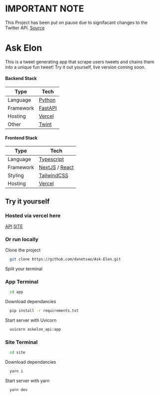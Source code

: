 # IMPORTANT NOTE

This Project has been put on pause due to signifacant changes to the Twitter API. [Source](https://gist.github.com/moxak/ed83dd4169112a0b1669500fe855101a)


# Ask Elon
This is a tweet generating app that scrape users tweets and chains them into a unique fun tweet! Try it out yourself, live version coming soon.
#### Backend Stack

| Type      | Tech                                                         |
| --------- | ------------------------------------------------------------ |
| Language  | [Python](https://www.python.org/)                            |
| Framework | [FastAPI](https://fastapi.tiangolo.com/)                     |
| Hosting   | [Vercel](https://vercel.com)                                 |
| Other     | [Twint](https://github.com/twintproject/twint)|

#### Frontend Stack

| Type      | Tech                                                         |
| --------- | ------------------------------------------------------------ |
| Language  | [Typescript](https://www.typescriptlang.org/)                |
| Framework | [NextJS](https://nextjs.org/) / [React](https://reactjs.org/) |
| Styling   | [TailwindCSS](https://tailwindcss.com/)                      |
| Hosting   | [Vercel](https://vercel.com)                                 |

## Try it yourself

### Hosted via vercel here

[API](https://ask-elon-api.vercel.app/)
[SITE](https://ask-elon-site.vercel.app/)

### Or run locally

Clone the project

```bash
  git clone https://github.com/danetsao/Ask-Elon.git
```

Split your terminal
### App Terminal

```bash
  cd app
```
Download dependancies

```bash
  pip install -r requirements.txt
```
Start server with Uvicorn
```bash
  uvicorn askelon_api:app
```
### Site Terminal

```bash
  cd site
```
Download dependancies

```bash
  yarn i
```
Start server with yarn
```bash
  yarn dev
```

